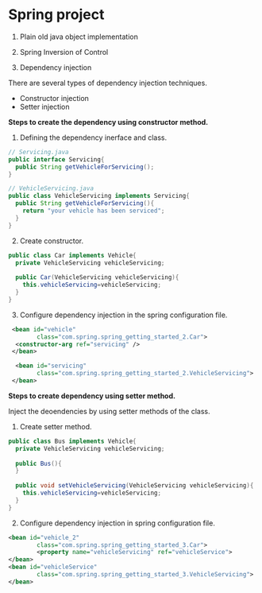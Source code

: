 # Spring project

1. Plain old java object implementation

2. Spring Inversion of Control

3. Dependency injection
  
There are several types of dependency injection techniques. 
- Constructor injection
- Setter injection

**Steps to create the dependency using constructor method.** 
1. Defining the dependency inerface and class.

```java
// Servicing.java
public interface Servicing{
  public String getVehicleForServicing();
}

// VehicleServicing.java
public class VehicleServicing implements Servicing{
  public String getVehicleForServicing(){
    return "your vehicle has been serviced";
  }
}
```
2. Create constructor.

```java
public class Car implements Vehicle{
  private VehicleServicing vehicleServicing; 
  
  public Car(VehicleServicing vehicleServicing){
    this.vehicleServicing=vehicleServicing;
  }
}
```

3. Configure dependency injection in the spring configuration file.

```xml
 <bean id="vehicle" 
  		class="com.spring.spring_getting_started_2.Car">
  <constructor-arg ref="servicing" />
 </bean>

  <bean id="servicing" 
  		class="com.spring.spring_getting_started_2.VehicleServicing"> 
 </bean>
```

**Steps to create dependency using setter method.**

Inject the deoendencies by using setter methods of the class.

1. Create setter method. 

```java
public class Bus implements Vehicle{
  private VehicleServicing vehicleServicing;
  
  public Bus(){
  }
  
  public void setVehicleServicing(VehicleServicing vehicleServicing){
    this.vehicleServicing=vehicleServicing;
  }
}
```

2. Configure dependency injection in spring configuration file.

```xml
<bean id="vehicle_2" 
  		class="com.spring.spring_getting_started_3.Car">
  		<property name="vehicleServicing" ref="vehicleService">
</bean>
<bean id="vehicleService"
  		class="com.spring.spring_getting_started_3.VehicleServicing">
</bean>
```

